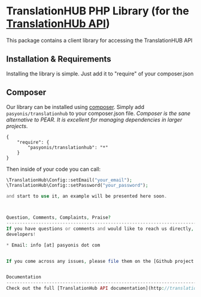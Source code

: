 TranslationHUB PHP Library (for the [TranslationHUb API](http://translationhub.com/api/))
======================================================================================================================================================

This package contains a client library for accessing the TranslationHUB API


Installation & Requirements
------------------------------------------------------------------------------------------------------------------------------------------------------
Installing the library is simple. Just add it to "require" of your composer.json

## Composer

Our library can be installed using [composer](http://getcomposer.org/).  Simply add `pasyonis/translationhub` to your composer.json file.  _Composer is the sane alternative to PEAR.  It is excellent for managing dependencies in larger projects_.

    {
        "require": {
            "pasyonis/translationhub": "*"
        }
    }

Then inside of your code you can call:

```php
\TranslationHub\Config::setEmail("your_email");
\TranslationHub\Config::setPassword("your_password");

and start to use it, an example will be presented here soon. 



Question, Comments, Complaints, Praise?
------------------------------------------------------------------------------------------------------------------------------------------------------
If you have questions or comments and would like to reach us directly, please feel free to do so at the following outlets. We love hearing from
developers!

* Email: info [at] pasyonis dot com


If you come across any issues, please file them on the [Github project issue tracker](https://github.com/pasyonis/translationhub/issues). Thanks!


Documentation
------------------------------------------------------------------------------------------------------------------------------------------------------
Check out the full [TranslationHub API documentation](http://translationhub.com/documentation).